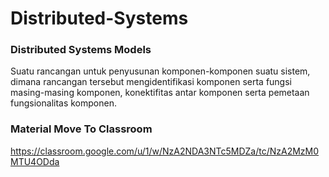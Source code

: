 # Distributed-Systems
### Distributed Systems Models
Suatu rancangan untuk penyusunan komponen-komponen suatu sistem, dimana rancangan tersebut mengidentifikasi komponen serta fungsi masing-masing komponen, konektifitas antar komponen serta pemetaan fungsionalitas komponen.
### Material Move To Classroom
https://classroom.google.com/u/1/w/NzA2NDA3NTc5MDZa/tc/NzA2MzM0MTU4ODda
